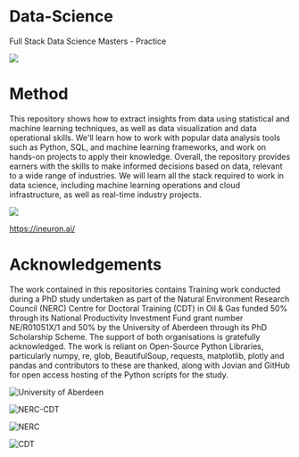 # Data-Science
Full Stack Data Science Masters - Practice

![](https://i.imgur.com/gi1t9us.jpg)

# Method
This repository shows how to extract insights from data using statistical and machine learning techniques, as well as data visualization and data operational skills. We'll learn how to work with popular data analysis tools such as Python, SQL, and machine learning frameworks, and work on hands-on projects to apply their knowledge. Overall, the repository provides earners with the skills to make informed decisions based on data, relevant to a wide range of industries. We will learn all the stack required to work in data science, including machine learning operations and cloud infrastructure, as well as real-time industry projects.

![](https://i.imgur.com/Z2M9r4M.png)

https://ineuron.ai/

Acknowledgements 
=================
The work contained in this repositories contains Training work conducted during a PhD study undertaken as part of the Natural Environment Research Council (NERC) Centre for Doctoral Training (CDT) in Oil & Gas funded 50% through its National Productivity Investment Fund grant number NE/R01051X/1 and 50% by the University of Aberdeen through its PhD Scholarship Scheme. The support of both organisations is gratefully acknowledged. The work is reliant on Open-Source Python Libraries, particularly numpy, re, glob, BeautifulSoup, requests, matplotlib, plotly and pandas and contributors to these are thanked, along with Jovian and GitHub for open access hosting of the Python scripts for the study.

![University of Aberdeen](https://pbs.twimg.com/profile_images/1572172791801061377/UPSWmPyN_400x400.jpg)

![NERC-CDT](https://nerc-cdt-oil-and-gas.ac.uk/wp-content/uploads/news/2015-news-NERC-funding.jpg)

![NERC](https://auracdt.hull.ac.uk/wp-content/uploads/2019/11/UKRI_NER_Council-Logo_Horiz-RGB.png)

![CDT](https://i.imgur.com/QDOhcN3.png)
